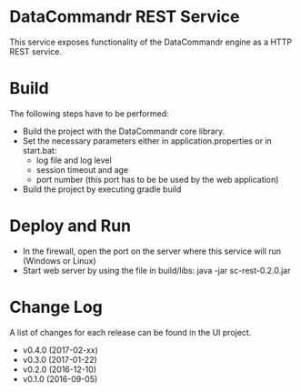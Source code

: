 # DataCommandr REST Service

This service exposes functionality of the DataCommandr engine as a HTTP REST service.

# Build

The following steps have to be performed: 
* Build the project with the DataCommandr core library.
* Set the necessary parameters either in application.properties or in start.bat:
  * log file and log level
  * session timeout and age
  * port number (this port has to be be used by the web application)
* Build the project by executing gradle build 

# Deploy and Run

* In the firewall, open the port on the server where this service will run (Windows or Linux)
* Start web server by using the file in build/libs: java -jar sc-rest-0.2.0.jar

# Change Log

A list of changes for each release can be found in the UI project.

* v0.4.0 (2017-02-xx)
* v0.3.0 (2017-01-22)
* v0.2.0 (2016-12-10)
* v0.1.0 (2016-09-05)
